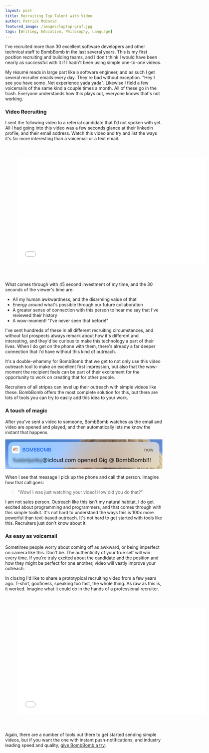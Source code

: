```yaml
---
layout: post
title: Recruiting Top Talent with Video
author: Patrick McDavid
featured_image: /images/laptop-graf.jpg
tags: [Writing, Education, Philosophy, Language]
---
```


I've recruited more than 30 excellent software developers and other technical staff to BombBomb in the last several years. This is my first  position recruiting and building teams, and I don't think I would have been nearly as successful with it if I hadn't been using simple one-to-one videos.

My résumé reads in large part like a software engineer, and as such I get several recruiter emails every day. They're bad without exception. "Hey I see you have some .Net experience yada yada". Likewise I field a few voicemails of the same kind a couple times a month. All of these go in the trash. Everyone understands how this plays out, everyone knows that's not working.


### Video Recruiting
I sent the following video to a referral candidate that I'd not spoken with yet. All I had going into this video was a few seconds glance at their linkedin profile, and their email address. Watch this video and try and list the ways it's far more interesting than a voicemail or a text email.

<div align="center" style='padding: 40px;'>
    <iframe class="bbVideoIframe" width="600" height="338" src="//bbemaildelivery.com/bbext/?p=vidEmbed&id=6B9E9D96-EBB9-4C17-8D7A-3BDE0156A5D8" frameborder="0" scrolling="no" mozallowfullscreen webkitallowfullscreen allowfullscreen></iframe>
</div>

What comes through with 45 second investment of my time, and the 30 seconds of the viewer's time are:
* All my human awkwardness, and the disarming value of that
* Energy around what's possible through our future collaboration
* A greater sense of connection with this person to hear me say that I've reviewed their history
* A wow-moment! "I've never seen that before!"

I've sent hundreds of these in all different recruiting circumstances, and without fail prospects always remark about how it's different and interesting, and they'd be curious to make this technology a part of their lives. When I do get on the phone with them, there's already a far deeper connection that I'd have without this kind of outreach. 

It's a double-whammy for BombBomb that we get to not only use this video outreach tool to make an excellent first impression, but also that the wow-moment the recipient feels can be part of their excitement for the opportunity to work on creating that for other people.

Recruiters of all stripes can level up their outreach with simple videos like these. BombBomb offers the most complete solution for this, but there are lots of tools you can try to easily add this idea to your work.

### A touch of magic
After you've sent a video to someone, BombBomb watches as the email and video are opened and played, and then automatically lets me know the instant that happens.

![](/images/open-alert.png)

When I see that message I pick up the phone and call that person. Imagine how that call goes:

> "Wow! I was just watching your video! How did you do that?" 

I am not sales person. Outreach like this isn't my natural habitat. I do get excited about programming and programmers, and that comes through with this simple toolkit. It's not hard to understand the ways this is 100x more powerful than text-based outreach. It's not hard to get started with tools like this. Recruiters just don't know about it.

### As easy as voicemail
Sometimes people worry about coming off as awkward, or being imperfect on camera like this. Don't be. The authenticity of your true self will win every time. If you're truly excited about the candidate and the position and how they might be perfect for one another, video will vastly improve your outreach.

In closing I'd like to share a prototypical recruiting video from a few years ago. T-shirt, goofiness, speaking too fast, the whole thing. As raw as this is, it worked. Imagine what it could do in the hands of a professional recruiter.

<div align="center" style='padding: 40px;'>
    <iframe class="bbVideoIframe" width="600" height="338" src="//bbemaildelivery.com/bbext/?p=vidEmbed&id=608e0945-57c4-50fc-4942-191918f9c15c" frameborder="0" scrolling="no" mozallowfullscreen webkitallowfullscreen allowfullscreen></iframe>
</div>

Again, there are a number of tools out there to get started sending simple videos, but if you want the one with instant push-notifications, and industry leading speed and quality, [give BombBomb a try](https://bombbomb.com).